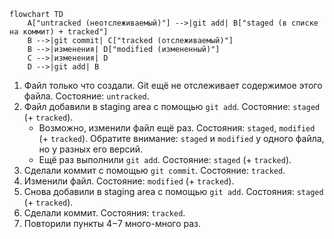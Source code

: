 ```mermaid
flowchart TD
    A["untracked (неотслеживаемый)"] -->|git add| B["staged (в списке на коммит) + tracked"]
    B -->|git commit| C["tracked (отслеживаемый)"]
    B -->|изменения| D["modified (измененный)"]
    C -->|изменения| D
    D -->|git add| B
```
1. Файл только что создали. Git ещё не отслеживает содержимое этого файла. Состояние: ```untracked```.
2. Файл добавили в staging area с помощью ```git add```. Состояние: ```staged``` (+ ```tracked```). 
    - Возможно, изменили файл ещё раз. Состояния: ```staged```, ```modified``` (+ ```tracked```). Обратите внимание: ```staged``` и ```modified``` у одного файла, но у разных его версий.
    - Ещё раз выполнили ```git add```. Состояние: ```staged``` (+ ```tracked```).
3. Сделали коммит с помощью ```git commit```. Состояние: ```tracked```.
4. Изменили файл. Состояние: ```modified``` (+ ```tracked```).
5. Снова добавили в staging area с помощью ```git add```. Состояния: ```staged``` (+ ```tracked```).
6. Сделали коммит. Состояния: ```tracked```.
7. Повторили пункты 4−7 много-много раз.
